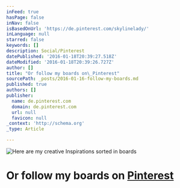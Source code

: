 ```yaml
---
inFeed: true
hasPage: false
inNav: false
isBasedOnUrl: 'https://de.pinterest.com/skylinelady/'
inLanguage: null
starred: false
keywords: []
description: Social/Pinterest
datePublished: '2016-01-18T20:39:27.518Z'
dateModified: '2016-01-18T20:39:26.727Z'
author: []
title: "Or follow my boards on\_Pinterest"
sourcePath: _posts/2016-01-16-follow-my-boards.md
published: true
authors: []
publisher:
  name: de.pinterest.com
  domain: de.pinterest.com
  url: null
  favicon: null
_context: 'http://schema.org'
_type: Article

---
```

![Here are my creative Inspirations sorted in boards](https://s3-us-west-2.amazonaws.com/the-grid-img/p/3e5f8afd3f11f4eb123344b9e1511cdb632a9303.gif)

# Or follow my boards on [Pinterest][0]

[0]: https://www.pinterest.com/skylinelady/